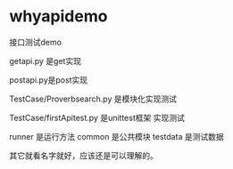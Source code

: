 # whyapidemo
接口测试demo

getapi.py 是get实现

postapi.py是post实现

TestCase/Proverbsearch.py 是模块化实现测试

TestCase/firstApitest.py  是unittest框架  实现测试

runner 是运行方法
common 是公共模块
testdata 是测试数据

其它就看名字就好，应该还是可以理解的。